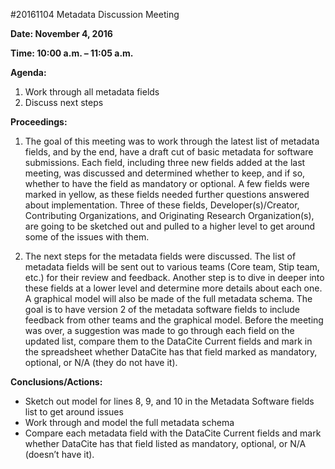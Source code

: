 #20161104 Metadata Discussion Meeting

**Date: November 4, 2016**

**Time: 10:00 a.m. – 11:05 a.m.**

**Agenda:**
 1.	Work through all metadata fields 
 2.	Discuss next steps
 
**Proceedings:**

1.	The goal of this meeting was to work through the latest list of metadata fields, and by the end, have a draft cut of basic metadata for software submissions. Each field, including three new fields added at the last meeting, was discussed and determined whether to keep, and if so, whether to have the field as mandatory or optional. A few fields were marked in yellow, as these fields needed further questions answered about implementation. Three of these fields, Developer(s)/Creator, Contributing Organizations, and Originating Research Organization(s), are going to be sketched out and pulled to a higher level to get around some of the issues with them. 

2.	The next steps for the metadata fields were discussed. The list of metadata fields will be sent out to various teams (Core team, Stip team, etc.) for their review and feedback. Another step is to dive in deeper into these fields at a lower level and determine more details about each one. A graphical model will also be made of the full metadata schema. The goal is to have version 2 of the metadata software fields to include feedback from other teams and the graphical model. Before the meeting was over, a suggestion was made to go through each field on the updated list, compare them to the DataCite Current fields and mark in the spreadsheet whether DataCite has that field marked as mandatory, optional, or N/A (they do not have it). 

**Conclusions/Actions:**

 - Sketch out model for lines 8, 9, and 10 in the Metadata Software fields list to get around issues
 -	Work through and model the full metadata schema
 -	Compare each metadata field with the DataCite Current fields and mark whether DataCite has that field listed as mandatory, optional, or N/A (doesn’t have it). 
